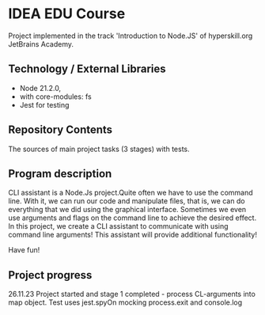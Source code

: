 # IDEA EDU Course

Project implemented in the track 'Introduction to Node.JS' of hyperskill.org JetBrains Academy. 

## Technology / External Libraries

- Node 21.2.0,
- with core-modules: fs
- Jest for testing

## Repository Contents

The sources of main project tasks (3 stages) with tests.

## Program description

CLI assistant is a Node.Js project.Quite often we have to use the command line. With it, we can run our code and manipulate files, that is, we can do everything that we did using the graphical interface. Sometimes we even use arguments and flags on the command line to achieve the desired effect. In this project, we create a CLI assistant to communicate with using command line arguments! This assistant will provide additional functionality!

Have fun!

## Project progress

[//]: # (Project was completed on 19.11.23)

26.11.23 Project started and stage 1 completed - process CL-arguments into map object.
Test uses jest.spyOn mocking process.exit and console.log